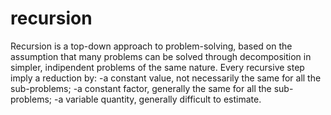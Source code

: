 # recursion
Recursion is a top-down approach to problem-solving, based on the assumption that many problems can be solved through decomposition in simpler, indipendent problems of the same nature.
Every recursive step imply a reduction by:
-a constant value, not necessarily the same for all the sub-problems;
-a constant factor, generally the same for all the sub-problems;
-a variable quantity, generally difficult to estimate.


